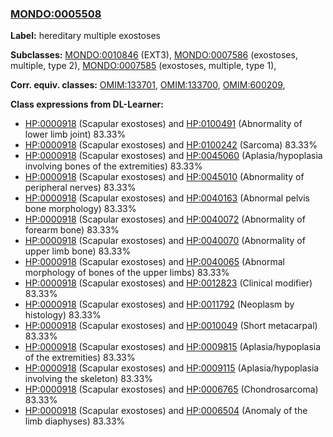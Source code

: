 
### [MONDO:0005508](http://purl.obolibrary.org/obo/MONDO_0005508)
**Label:** hereditary multiple exostoses

**Subclasses:** [MONDO:0010846](http://purl.obolibrary.org/obo/MONDO_0010846) (EXT3), [MONDO:0007586](http://purl.obolibrary.org/obo/MONDO_0007586) (exostoses, multiple, type 2), [MONDO:0007585](http://purl.obolibrary.org/obo/MONDO_0007585) (exostoses, multiple, type 1), 

**Corr. equiv. classes:** [OMIM:133701](http://purl.obolibrary.org/obo/OMIM_133701), [OMIM:133700](http://purl.obolibrary.org/obo/OMIM_133700), [OMIM:600209](http://purl.obolibrary.org/obo/OMIM_600209), 

**Class expressions from DL-Learner:**

- [HP:0000918](http://purl.obolibrary.org/obo/HP_0000918) (Scapular exostoses) and [HP:0100491](http://purl.obolibrary.org/obo/HP_0100491) (Abnormality of lower limb joint) 83.33%
- [HP:0000918](http://purl.obolibrary.org/obo/HP_0000918) (Scapular exostoses) and [HP:0100242](http://purl.obolibrary.org/obo/HP_0100242) (Sarcoma) 83.33%
- [HP:0000918](http://purl.obolibrary.org/obo/HP_0000918) (Scapular exostoses) and [HP:0045060](http://purl.obolibrary.org/obo/HP_0045060) (Aplasia/hypoplasia involving bones of the extremities) 83.33%
- [HP:0000918](http://purl.obolibrary.org/obo/HP_0000918) (Scapular exostoses) and [HP:0045010](http://purl.obolibrary.org/obo/HP_0045010) (Abnormality of peripheral nerves) 83.33%
- [HP:0000918](http://purl.obolibrary.org/obo/HP_0000918) (Scapular exostoses) and [HP:0040163](http://purl.obolibrary.org/obo/HP_0040163) (Abnormal pelvis bone morphology) 83.33%
- [HP:0000918](http://purl.obolibrary.org/obo/HP_0000918) (Scapular exostoses) and [HP:0040072](http://purl.obolibrary.org/obo/HP_0040072) (Abnormality of forearm bone) 83.33%
- [HP:0000918](http://purl.obolibrary.org/obo/HP_0000918) (Scapular exostoses) and [HP:0040070](http://purl.obolibrary.org/obo/HP_0040070) (Abnormality of upper limb bone) 83.33%
- [HP:0000918](http://purl.obolibrary.org/obo/HP_0000918) (Scapular exostoses) and [HP:0040065](http://purl.obolibrary.org/obo/HP_0040065) (Abnormal morphology of bones of the upper limbs) 83.33%
- [HP:0000918](http://purl.obolibrary.org/obo/HP_0000918) (Scapular exostoses) and [HP:0012823](http://purl.obolibrary.org/obo/HP_0012823) (Clinical modifier) 83.33%
- [HP:0000918](http://purl.obolibrary.org/obo/HP_0000918) (Scapular exostoses) and [HP:0011792](http://purl.obolibrary.org/obo/HP_0011792) (Neoplasm by histology) 83.33%
- [HP:0000918](http://purl.obolibrary.org/obo/HP_0000918) (Scapular exostoses) and [HP:0010049](http://purl.obolibrary.org/obo/HP_0010049) (Short metacarpal) 83.33%
- [HP:0000918](http://purl.obolibrary.org/obo/HP_0000918) (Scapular exostoses) and [HP:0009815](http://purl.obolibrary.org/obo/HP_0009815) (Aplasia/hypoplasia of the extremities) 83.33%
- [HP:0000918](http://purl.obolibrary.org/obo/HP_0000918) (Scapular exostoses) and [HP:0009115](http://purl.obolibrary.org/obo/HP_0009115) (Aplasia/hypoplasia involving the skeleton) 83.33%
- [HP:0000918](http://purl.obolibrary.org/obo/HP_0000918) (Scapular exostoses) and [HP:0006765](http://purl.obolibrary.org/obo/HP_0006765) (Chondrosarcoma) 83.33%
- [HP:0000918](http://purl.obolibrary.org/obo/HP_0000918) (Scapular exostoses) and [HP:0006504](http://purl.obolibrary.org/obo/HP_0006504) (Anomaly of the limb diaphyses) 83.33%


